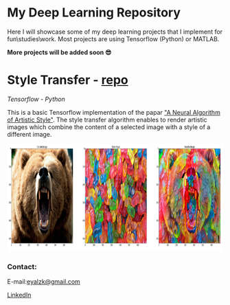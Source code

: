 # My Deep Learning Repository


Here I will showcase some of my deep learning projects that I implement for fun\studies\work.
Most projects are using Tensorflow (Python) or MATLAB.

**More projects will be added soon :sunglasses:**


# Style Transfer - [repo](https://github.com/eyalzk/style_transfer)

*Tensorflow - Python*


This is a basic Tensorflow implementation of the papar ["A Neural Algorithm of Artistic Style"](https://arxiv.org/abs/1508.06576).
The style transfer algorithm enables to render artistic images which combine the content of a selected image with a style of a different image.

<img src="images/style_tf.png" height="250"> 


### Contact:

E-mail:eyalzk@gmail.com

[LinkedIn](https://il.linkedin.com/in/eyal-zakkay-323142aa )

